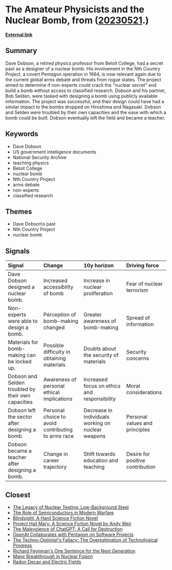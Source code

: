 # __The Amateur Physicists and the Nuclear Bomb__, from ([20230521](https://kghosh.substack.com/p/20230521).)

__[External link](https://www.theguardian.com/world/2003/jun/24/usa.science)__



## Summary

Dave Dobson, a retired physics professor from Beloit College, had a secret past as a designer of a nuclear bomb. His involvement in the Nth Country Project, a covert Pentagon operation in 1964, is now relevant again due to the current global arms debate and threats from rogue states. The project aimed to determine if non-experts could crack the "nuclear secret" and build a bomb without access to classified research. Dobson and his partner, Bob Selden, were tasked with designing a bomb using publicly available information. The project was successful, and their design could have had a similar impact to the bombs dropped on Hiroshima and Nagasaki. Dobson and Selden were troubled by their own capacities and the ease with which a bomb could be built. Dobson eventually left the field and became a teacher.

## Keywords

* Dave Dobson
* US government intelligence documents
* National Security Archive
* teaching physics
* Beloit College
* nuclear bomb
* Nth Country Project
* arms debate
* non-experts
* classified research

## Themes

* Dave Dobson\s past
* Nth Country Project
* nuclear bomb

## Signals

| Signal                                             | Change                                             | 10y horizon                                        | Driving force                    |
|:---------------------------------------------------|:---------------------------------------------------|:---------------------------------------------------|:---------------------------------|
| Dave Dobson designed a nuclear bomb.               | Increased accessibility of bomb                    | Increase in nuclear proliferation                  | Fear of nuclear terrorism        |
| Non-experts were able to design a bomb.            | Perception of bomb-making changed                  | Greater awareness of bomb-making                   | Spread of information            |
| Materials for bomb-making can be locked up.        | Possible difficulty in obtaining materials         | Doubts about the security of materials             | Security concerns                |
| Dobson and Selden troubled by their own capacities | Awareness of personal ethical implications         | Increased focus on ethics and responsibility       | Moral considerations             |
| Dobson left the sector after designing a bomb.     | Personal choice to avoid contributing to arms race | Decrease in individuals working on nuclear weapons | Personal values and principles   |
| Dobson became a teacher after designing a bomb.    | Change in career trajectory                        | Shift towards education and teaching               | Desire for positive contribution |

## Closest

* [The Legacy of Nuclear Testing: Low-Background Steel](fd957af83036959652ceb25c652a97c9)
* [The Role of Semiconductors in Modern Warfare](328434477c31995b44102949d5341006)
* [Blindsight: A Hard Science Fiction Novel](a4764a556583ffec51fa91aa3564e777)
* [Project Hail Mary: A Science Fiction Novel by Andy Weir](68b115eb29e9ef169ba04736821c9a8f)
* [The Malevolence of ChatGPT: A Call for Destruction](9b21fce377880166b73916aee2be1fc0)
* [OpenAI Collaborates with Pentagon on Software Projects](e625a640f3cfddf1f648256a243cb214)
* [The Techno-Optimist's Fallacy: The Overestimation of Technological Progress](0e281eb043be786a51d70cb923881594)
* [Richard Feynman's One Sentence for the Next Generation](f74cce891f9a28209838900562566179)
* [Major Breakthrough in Nuclear Fusion](136f0479a4a508ee27ea66d38d8d2b41)
* [Radon Decay and Electric Fields](6c94b8dcd4d0fc4b429a994e2abd353f)